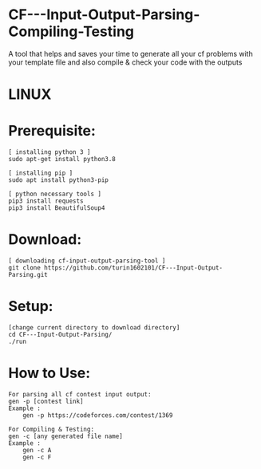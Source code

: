 # CF---Input-Output-Parsing-Compiling-Testing
A tool that helps and saves your time to generate all your cf problems with your template file and also compile &amp; check your code with the outputs

# LINUX
# Prerequisite:

    [ installing python 3 ]
    sudo apt-get install python3.8 
    
    [ installing pip ]
    sudo apt install python3-pip
    
    [ python necessary tools ]
    pip3 install requests
    pip3 install BeautifulSoup4
    
# Download:
    [ downloading cf-input-output-parsing-tool ]
    git clone https://github.com/turin1602101/CF---Input-Output-Parsing.git
    
# Setup:
    [change current directory to download directory]
    cd CF---Input-Output-Parsing/
    ./run

# How to Use:
    For parsing all cf contest input output:
    gen -p [contest link]
    Example :
        gen -p https://codeforces.com/contest/1369
        
    For Compiling & Testing:
    gen -c [any generated file name]
    Example :
        gen -c A
        gen -c F
